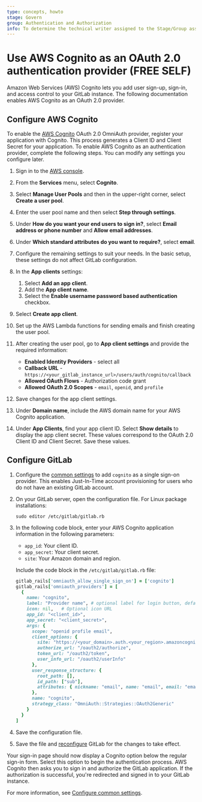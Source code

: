 ```yaml
---
type: concepts, howto
stage: Govern
group: Authentication and Authorization
info: To determine the technical writer assigned to the Stage/Group associated with this page, see https://about.gitlab.com/handbook/product/ux/technical-writing/#assignments
---
```


# Use AWS Cognito as an OAuth 2.0 authentication provider **(FREE SELF)**

Amazon Web Services (AWS) Cognito lets you add user sign-up, sign-in, and access control to your GitLab instance.
The following documentation enables AWS Cognito as an OAuth 2.0 provider.

## Configure AWS Cognito

To enable the [AWS Cognito](https://aws.amazon.com/cognito/) OAuth 2.0 OmniAuth provider, register your application with Cognito. This process generates a Client ID and Client Secret for your application.
To enable AWS Cognito as an authentication provider, complete the following steps. You can modify any settings you configure later.

1. Sign in to the [AWS console](https://console.aws.amazon.com/console/home).
1. From the **Services** menu, select **Cognito**.
1. Select **Manage User Pools** and then in the upper-right corner, select **Create a user pool**.
1. Enter the user pool name and then select **Step through settings**.
1. Under **How do you want your end users to sign in?**, select **Email address or phone number** and **Allow email addresses**.
1. Under **Which standard attributes do you want to require?**, select **email**.
1. Configure the remaining settings to suit your needs. In the basic setup, these settings do not affect GitLab configuration.
1. In the **App clients** settings:
   1. Select **Add an app client**.
   1. Add the **App client name**.
   1. Select the **Enable username password based authentication** checkbox.
1. Select **Create app client**.
1. Set up the AWS Lambda functions for sending emails and finish creating the user pool.
1. After creating the user pool, go to **App client settings** and provide the required information:

   - **Enabled Identity Providers** - select all
   - **Callback URL** - `https://<your_gitlab_instance_url>/users/auth/cognito/callback`
   - **Allowed OAuth Flows** - Authorization code grant
   - **Allowed OAuth 2.0 Scopes** - `email`, `openid`, and `profile`

1. Save changes for the app client settings.
1. Under **Domain name**, include the AWS domain name for your AWS Cognito application.
1. Under **App Clients**, find your app client ID. Select **Show details** to display the app client secret. These values correspond to the OAuth 2.0 Client ID and Client Secret. Save these values.

## Configure GitLab

1. Configure the [common settings](../../integration/omniauth.md#configure-common-settings)
   to add `cognito` as a single sign-on provider. This enables Just-In-Time
   account provisioning for users who do not have an existing GitLab account.
1. On your GitLab server, open the configuration file. For Linux package installations:

   ```shell
   sudo editor /etc/gitlab/gitlab.rb
   ```

1. In the following code block, enter your AWS Cognito application information in the following parameters:

   - `app_id`: Your client ID.
   - `app_secret`: Your client secret.
   - `site`: Your Amazon domain and region.

   Include the code block in the `/etc/gitlab/gitlab.rb` file:

   ```ruby
   gitlab_rails['omniauth_allow_single_sign_on'] = ['cognito']
   gitlab_rails['omniauth_providers'] = [
     {
       name: "cognito",
       label: "Provider name", # optional label for login button, defaults to "Cognito"
       icon: nil,   # Optional icon URL
       app_id: "<client_id>",
       app_secret: "<client_secret>",
       args: {
         scope: "openid profile email",
         client_options: {
           site: "https://<your_domain>.auth.<your_region>.amazoncognito.com",
           authorize_url: "/oauth2/authorize",
           token_url: "/oauth2/token",
           user_info_url: "/oauth2/userInfo"
         },
         user_response_structure: {
           root_path: [],
           id_path: ["sub"],
           attributes: { nickname: "email", name: "email", email: "email" }
         },
         name: "cognito",
         strategy_class: "OmniAuth::Strategies::OAuth2Generic"
       }
     }
   ]
   ```

1. Save the configuration file.
1. Save the file and [reconfigure](../restart_gitlab.md#reconfigure-a-linux-package-installation) GitLab for the changes to take effect.

Your sign-in page should now display a Cognito option below the regular sign-in form.
Select this option to begin the authentication process.
AWS Cognito then asks you to sign in and authorize the GitLab application.
If the authorization is successful, you're redirected and signed in to your GitLab instance.

For more information, see [Configure common settings](../../integration/omniauth.md#configure-common-settings).
